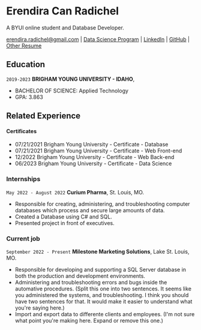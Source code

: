 # Erendira Can Radichel
A BYUI online student and Database Developer.

<div id="webaddress">
<a href="erendira.radichel@gmail.com">erendira.radichel@gmail.com</a>
| <a href="https://byuidatascience.github.io/development.html">Data Science Program</a>
| <a href="https://www.linkedin.com/in/erendira-can-radichel-a1725b119/">LinkedIn</a>
| <a href="https://github.com/byuids-resumes">GitHub</a>
| <a href="https://erendiracan.github.io/resume/">Other Resume</a>
</div>

## Education

`2019-2023`
__BRIGHAM YOUNG UNIVERSITY - IDAHO__,
- BACHELOR OF SCIENCE: Applied Technology
- GPA: 3.863

## Related Experience

#### Certificates

- 07/21/2021 Brigham Young University - Certificate - Database
- 07/21/2021 Brigham Young University - Certificate - Web Front-end
- 12/2022 Brigham Young University - Certificate - Web Back-end
- 06/2023 Brigham Young University - Certificate - Data Science

### Internships

`May 2022 - August 2022`
__Curium Pharma__, St. Louis, MO.

- Responsible for creating, administering, and troubleshooting computer databases which process and secure large amounts of data.
- Created a Database using C# and SQL.
- Presented project in front of executives.

### Current job

`September 2022 - Present`
__Milestone Marketing Solutions__, Lake St. Louis, MO.

- Responsible for developing and supporting a SQL Server database in both the production and development environments.
- Administering and troubleshooting errors and bugs inside the automative procedures. (Split this one into two sentences. It seems like you administered the systems, and troubleshooting. I think you should have two sentences for that. It would make it easier to understand what you're saying here.)
- Import and export data to differente clients and employees. (I'm not sure what point you're making here. Expand or remove this one.)


<!-- ### Footer

Last updated: May 2013 -->
